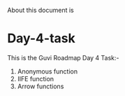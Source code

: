 About this document is
# Day-4-task
This is the Guvi Roadmap Day 4 Task:-
1. Anonymous function
2. IIFE function
3. Arrow functions
